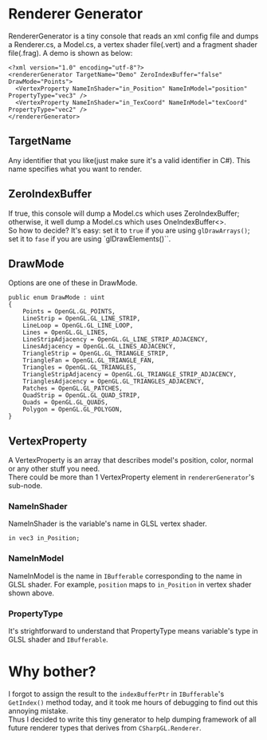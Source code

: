 ﻿# Renderer Generator
RendererGenerator is a tiny console that reads an xml config file and dumps a Renderer.cs, a Model.cs, a vertex shader file(.vert) and a fragment shader file(.frag).
A demo is shown as below:
```
<?xml version="1.0" encoding="utf-8"?>
<rendererGenerator TargetName="Demo" ZeroIndexBuffer="false" DrawMode="Points">
  <VertexProperty NameInShader="in_Position" NameInModel="position" PropertyType="vec3" />
  <VertexProperty NameInShader="in_TexCoord" NameInModel="texCoord" PropertyType="vec2" />
</rendererGenerator>
```
## TargetName
Any identifier that you like(just make sure it's a valid identifier in C#). This name specifies what you want to render.
## ZeroIndexBuffer
If true, this console will dump a Model.cs which uses ZeroIndexBuffer; otherwise, it well dump a Model.cs which uses OneIndexBuffer<>.  
So how to decide? It's easy: set it to `true` if you are using `glDrawArrays()`; set it to `fase` if you are using `glDrawElements()``.
## DrawMode
Options are one of these in DrawMode.
```
public enum DrawMode : uint
{
    Points = OpenGL.GL_POINTS,
    LineStrip = OpenGL.GL_LINE_STRIP,
    LineLoop = OpenGL.GL_LINE_LOOP,
    Lines = OpenGL.GL_LINES,
    LineStripAdjacency = OpenGL.GL_LINE_STRIP_ADJACENCY,
    LinesAdjacency = OpenGL.GL_LINES_ADJACENCY,
    TriangleStrip = OpenGL.GL_TRIANGLE_STRIP,
    TriangleFan = OpenGL.GL_TRIANGLE_FAN,
    Triangles = OpenGL.GL_TRIANGLES,
    TriangleStripAdjacency = OpenGL.GL_TRIANGLE_STRIP_ADJACENCY,
    TrianglesAdjacency = OpenGL.GL_TRIANGLES_ADJACENCY,
    Patches = OpenGL.GL_PATCHES,
    QuadStrip = OpenGL.GL_QUAD_STRIP,
    Quads = OpenGL.GL_QUADS,
    Polygon = OpenGL.GL_POLYGON,
}
```
## VertexProperty
A VertexProperty is an array that describes model's position, color, normal or any other stuff you need.  
There could be more than 1 VertexProperty element in `rendererGenerator`'s sub-node.
### NameInShader
NameInShader is the variable's name in GLSL vertex shader.
```
in vec3 in_Position;
```
### NameInModel
NameInModel is the name in `IBufferable` corresponding to the name in GLSL shader.
For example, `position` maps to `in_Position` in vertex shader shown above.
### PropertyType
It's strightforward to understand that PropertyType means variable's type in GLSL shader and `IBufferable`.
# Why bother?
I forgot to assign the result to the `indexBufferPtr` in `IBufferable`'s `GetIndex()` method today, and it took me hours of debugging to find out this annoying mistake.  
Thus I decided to write this tiny generator to help dumping framework of all future renderer types that derives from `CSharpGL.Renderer`.  

